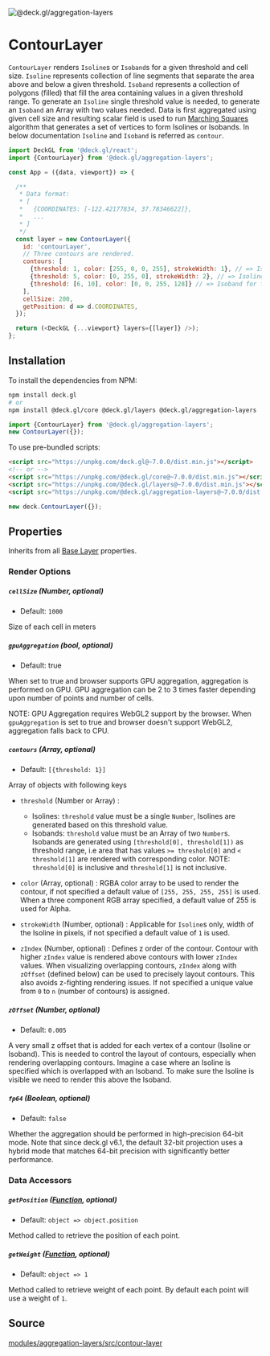 <!-- INJECT:"ContourLayerDemo" -->

<p class="badges">
  <img src="https://img.shields.io/badge/@deck.gl/aggregation--layers-lightgrey.svg?style=flat-square" alt="@deck.gl/aggregation-layers" />
</p>


# ContourLayer

`ContourLayer` renders `Isoline`s or `Isoband`s for a given threshold and cell size. `Isoline` represents collection of line segments that separate the area above and below a given threshold. `Isoband` represents a collection of polygons (filled) that fill the area containing values in a given threshold range. To generate an `Isoline` single threshold value is needed, to generate an `Isoband` an Array with two values needed. Data is first aggregated using given cell size and resulting scalar field is used to run [Marching Squares](https://en.wikipedia.org/wiki/Marching_squares) algorithm that generates a set of vertices to form Isolines or Isobands. In below documentation `Isoline` and `Isoband` is referred as `contour`.


```js
import DeckGL from '@deck.gl/react';
import {ContourLayer} from '@deck.gl/aggregation-layers';

const App = ({data, viewport}) => {

  /**
   * Data format:
   * [
   *   {COORDINATES: [-122.42177834, 37.78346622]},
   *   ...
   * ]
   */
  const layer = new ContourLayer({
    id: 'contourLayer',
    // Three contours are rendered.
    contours: [
      {threshold: 1, color: [255, 0, 0, 255], strokeWidth: 1}, // => Isoline for threshold 1
      {threshold: 5, color: [0, 255, 0], strokeWidth: 2}, // => Isoline for threshold 5
      {threshold: [6, 10], color: [0, 0, 255, 128]} // => Isoband for threshold range [6, 10)
    ],
    cellSize: 200,
    getPosition: d => d.COORDINATES,
  });

  return (<DeckGL {...viewport} layers={[layer]} />);
};
```


## Installation

To install the dependencies from NPM:

```bash
npm install deck.gl
# or
npm install @deck.gl/core @deck.gl/layers @deck.gl/aggregation-layers
```

```js
import {ContourLayer} from '@deck.gl/aggregation-layers';
new ContourLayer({});
```

To use pre-bundled scripts:

```html
<script src="https://unpkg.com/deck.gl@~7.0.0/dist.min.js"></script>
<!-- or -->
<script src="https://unpkg.com/@deck.gl/core@~7.0.0/dist.min.js"></script>
<script src="https://unpkg.com/@deck.gl/layers@~7.0.0/dist.min.js"></script>
<script src="https://unpkg.com/@deck.gl/aggregation-layers@~7.0.0/dist.min.js"></script>
```

```js
new deck.ContourLayer({});
```


## Properties

Inherits from all [Base Layer](/docs/api-reference/layer.md) properties.

### Render Options

##### `cellSize` (Number, optional)

* Default: `1000`

Size of each cell in meters

##### `gpuAggregation` (bool, optional)

* Default: true

When set to true and browser supports GPU aggregation, aggregation is performed on GPU. GPU aggregation can be 2 to 3 times faster depending upon number of points and number of cells.

NOTE: GPU Aggregation requires WebGL2 support by the browser. When `gpuAggregation` is set to true and browser doesn't support WebGL2, aggregation falls back to CPU.

##### `contours` (Array, optional)

* Default: `[{threshold: 1}]`

Array of objects with following keys

* `threshold` (Number or Array) :

  - Isolines: `threshold` value must be a single `Number`, Isolines are generated based on this threshold value.
  - Isobands: `threshold` value must be an Array of two `Number`s. Isobands are generated using `[threshold[0], threshold[1])` as threshold range, i.e area that has values `>= threshold[0]` and `< threshold[1]` are rendered with corresponding color. NOTE: `threshold[0]` is inclusive and `threshold[1]` is not inclusive.

* `color` (Array, optional) : RGBA color array to be used to render the contour, if not specified a default value of `[255, 255, 255, 255]` is used. When a three component RGB array specified, a default value of 255 is used for Alpha.

* `strokeWidth` (Number, optional) : Applicable for `Isoline`s only, width of the Isoline in pixels, if not specified a default value of `1` is used.

* `zIndex` (Number, optional) : Defines z order of the contour. Contour with higher `zIndex` value is rendered above contours with lower `zIndex` values. When visualizing overlapping contours, `zIndex` along with `zOffset` (defined below) can be used to precisely layout contours. This also avoids z-fighting rendering issues. If not specified a unique value from `0` to `n` (number of contours) is assigned.

##### `zOffset` (Number, optional)

* Default: `0.005`

A very small z offset that is added for each vertex of a contour (Isoline or Isoband). This is needed to control the layout of contours, especially when rendering overlapping contours. Imagine a case where an Isoline is specified which is overlapped with an Isoband. To make sure the Isoline is visible we need to render this above the Isoband.

##### `fp64` (Boolean, optional)

* Default: `false`

Whether the aggregation should be performed in high-precision 64-bit mode. Note that since deck.gl v6.1, the default 32-bit projection uses a hybrid mode that matches 64-bit precision with significantly better performance.

### Data Accessors

##### `getPosition` ([Function](/docs/developer-guide/using-layers.md#accessors), optional)

* Default: `object => object.position`

Method called to retrieve the position of each point.

##### `getWeight` ([Function](/docs/developer-guide/using-layers.md#accessors), optional)

* Default: `object => 1`

Method called to retrieve weight of each point. By default each point will use a weight of `1`.

## Source

[modules/aggregation-layers/src/contour-layer](https://github.com/uber/deck.gl/tree/7.2-release/modules/aggregation-layers/src/contour-layer)
